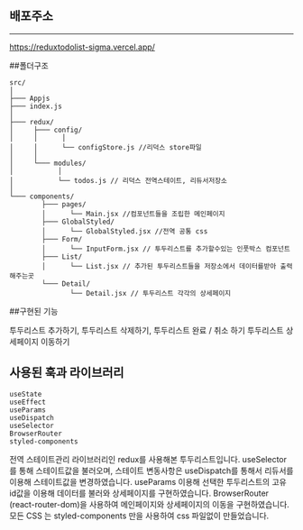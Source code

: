 ## 배포주소
------
https://reduxtodolist-sigma.vercel.app/

##폴더구조
```
src/
│
├─── Appjs   
├─── index.js  
│
├─── redux/  
│     ├─── config/
│     │      │
│     │      └── configStore.js //리덕스 store파일
│     │
│     └─── modules/
│           │
│           └── todos.js // 리덕스 전역스테이트, 리듀서저장소
│
└─── components/
        ├─── pages/
        │      └── Main.jsx //컴포넌트들을 조립한 메인페이지
        ├─── GlobalStyled/
        │      └── GlobalStyled.jsx //전역 공통 css 
        ├─── Form/
        │      └── InputForm.jsx // 투두리스트를 추가할수있는 인풋박스 컴포넌트
        ├─── List/
        │      └── List.jsx // 추가된 투두리스트들을 저장소에서 데이터를받아 출력해주는곳
        └─── Detail/
               └── Detail.jsx // 투두리스트 각각의 상세페이지

```

##구현된 기능

투두리스트 추가하기, 
투두리스트 삭제하기,
투두리스트 완료 / 취소 하기
투두리스트 상세페이지 이동하기

## 사용된 훅과 라이브러리
```
useState
useEffect
useParams
useDispatch
useSelector
BrowserRouter
styled-components
```
전역 스테이트관리 라이브러리인 redux를 사용해본 투두리스트입니다.
useSelector를 통해 스테이트값을 불러오며,
스테이트 변동사항은 useDispatch를 통해서 리듀서를 이용해 스테이트값을 변경하였습니다.
useParams 이용해 선택한 투두리스트의 고유 id값을 이용해 데이터를 불러와 상세페이지를 구현하였습니다.
BrowserRouter (react-router-dom)을 사용하여 메인페이지와 상세페이지의 이동을 구현하였습니다.
모든 CSS 는 styled-components 만을 사용하여 css 파일없이 만들었습니다.





